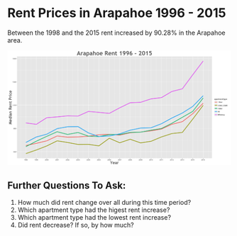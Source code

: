 Rent Prices in Arapahoe 1996 - 2015
================

Between the 1998 and the 2015 rent increased by 90.28% in the Arapahoe area.

![](../images/arapahoe.png)

Further Questions To Ask:
-------------------------

1.  How much did rent change over all during this time period?
2.  Which apartment type had the higest rent increase?
3.  Which apartment type had the lowest rent increase?
4.  Did rent decrease? If so, by how much?

